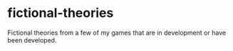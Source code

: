 # fictional-theories
Fictional theories from a few of my games that are in development or have been developed.
